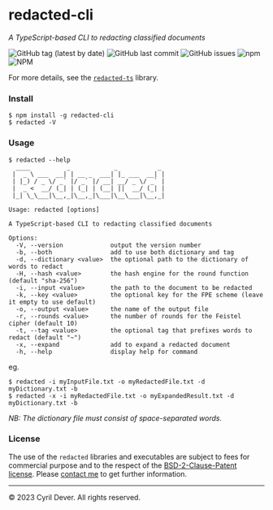 # redacted-cli
_A TypeScript-based CLI to redacting classified documents_

![GitHub tag (latest by date)](https://img.shields.io/github/v/tag/cyrildever/redacted)
![GitHub last commit](https://img.shields.io/github/last-commit/cyrildever/redacted)
![GitHub issues](https://img.shields.io/github/issues/cyrildever/redacted)
![npm](https://img.shields.io/npm/dw/redacted-cli)
![NPM](https://img.shields.io/npm/l/redacted-cli)

For more details, see the [`redacted-ts`](../README.md) library.

### Install

```console
$ npm install -g redacted-cli
$ redacted -V
```


### Usage

```console
$ redacted --help
  ____          _            _           _ 
 |  _ \ ___  __| | __ _  ___| |_ ___  __| |
 | |_) / _ \/ _` |/ _` |/ __| __/ _ \/ _` |
 |  _ <  __/ (_| | (_| | (__| ||  __/ (_| |
 |_| \_\___|\__,_|\__,_|\___|\__\___|\__,_|
                                           
Usage: redacted [options]

A TypeScript-based CLI to redacting classified documents

Options:
  -V, --version             output the version number
  -b, --both                add to use both dictionary and tag
  -d, --dictionary <value>  the optional path to the dictionary of words to redact
  -H, --hash <value>        the hash engine for the round function (default "sha-256")
  -i, --input <value>       the path to the document to be redacted
  -k, --key <value>         the optional key for the FPE scheme (leave it empty to use default)
  -o, --output <value>      the name of the output file
  -r, --rounds <value>      the number of rounds for the Feistel cipher (default 10)
  -t, --tag <value>         the optional tag that prefixes words to redact (default "~")
  -x, --expand              add to expand a redacted document
  -h, --help                display help for command
```

eg.
```console
$ redacted -i myInputFile.txt -o myRedactedFile.txt -d myDictionary.txt -b
$ redacted -x -i myRedactedFile.txt -o myExpandedResult.txt -d myDictionary.txt -b
```

_NB: The dictionary file must consist of space-separated words._


### License

The use of the `redacted` libraries and executables are subject to fees for commercial purpose and to the respect of the [BSD-2-Clause-Patent license](LICENSE).
Please [contact me](mailto:cdever@pep-s.com) to get further information.


<hr />
&copy; 2023 Cyril Dever. All rights reserved.